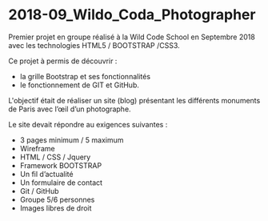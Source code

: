 # 2018-09_Wildo_Coda_Photographer

Premier projet en groupe réalisé à la Wild Code School en Septembre 2018 avec les technologies HTML5 / BOOTSTRAP /CSS3.

Ce projet à permis de découvrir :
- la grille Bootstrap et ses fonctionnalités
- le fonctionnement de GIT et GitHub.

L'objectif était de réaliser un site (blog) présentant les différents monuments de Paris avec l’œil d’un photographe.

Le site devait répondre au exigences suivantes :
- 3 pages minimum / 5 maximum
- Wireframe
- HTML / CSS / Jquery
- Framework BOOTSTRAP
- Un fil d’actualité
- Un formulaire de contact
- Git / GitHub
- Groupe 5/6 personnes
- Images libres de droit
